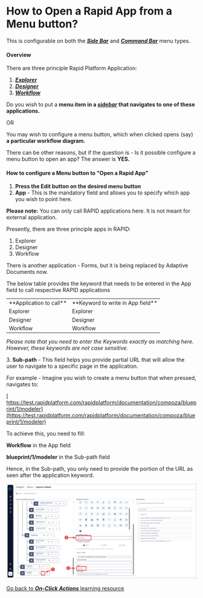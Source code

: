 # How to Open a Rapid App from a Menu button?

This is configurable on both the ***[Side Bar](https://docs.rapidplatform.com/books/glossary/page/sidebar)*** and ***[Command Bar](https://docs.rapidplatform.com/books/glossary/page/command-bar)*** menu types.

#### Overview

There are three principle Rapid Platform Application:

1. [***Explorer***](https://docs.rapidplatform.com/books/glossary/page/explorer "Explorer")
2. [***Designer***](https://docs.rapidplatform.com/books/glossary/page/dezigna "Dezigna")
3. [***Workflow***](https://docs.rapidplatform.com/books/glossary/page/compoza-workflow "Compoza (Workflow)")

Do you wish to put a **menu item in a *[sidebar](https://docs.rapidplatform.com/books/glossary/page/sidebar "Sidebar")* that navigates to one of these applications.**

OR

You may wish to configure a menu button, which when clicked opens (say) **a particular workflow diagram.**

There can be other reasons, but if the question is - Is it possible configure a menu button to open an app? The answer is **YES.**

#### **How to configure a Menu button to "Open a Rapid App"**

1. **Press the Edit button on the desired menu button**
2. **App** - This is the mandatory field and allows you to specify which app you wish to point here.

**Please note:** You can only call RAPID applications here. It is not meant for external application.

Presently, there are three principle apps in RAPID:

1. Explorer
2. Designer
3. Workflow

There is another application - Forms, but it is being replaced by Adaptive Documents now.

The below table provides the keyword that needs to be entered in the App field to call respective RAPID applications

<table id="bkmrk-application-to-call-" ><tbody ><tr ><td class="align-left" >**Application to call**</td><td >**Keyword to write in App field**</td></tr><tr ><td class="align-center" >Explorer</td><td class="align-center" >Explorer</td></tr><tr ><td class="align-center" >Designer</td><td class="align-center" >Designer</td></tr><tr ><td class="align-center" >Workflow</td><td class="align-center" >Workflow</td></tr></tbody></table>

*Please note that you need to enter the Keywords exactly as matching here. However, these keywords are not case sensitive.*

3\. **Sub-path** - This field helps you provide partial URL that will allow the user to navigate to a specific page in the application.

For example - Imagine you wish to create a menu button that when pressed, navigates to:

[ https://test.rapidplatform.com/rapidplatform/documentation/compoza/blueprint/1/modeler](https://test.rapidplatform.com/rapidplatform/documentation/compoza/blueprint/1/modeler)

To achieve this, you need to fill:  
  
**Workflow** in the App field

**blueprint/1/modeler** in the Sub-path field

Hence, in the Sub-path, you only need to provide the portion of the URL as seen after the application keyword.

![image-1701903524077.png](./downloaded_image_1705285678373.png)

[Go back to ***On-Click Actions*** learning resource](https://docs.rapidplatform.com/books/experiences/page/how-to-set-on-click-action-for-a-menu-item "How to set On-Click Action for a menu item?")